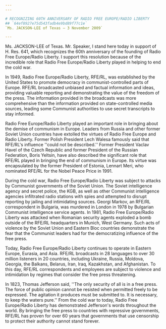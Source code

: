 ```yaml
---
---

# RECOGNIZING 60TH ANNIVERSARY OF RADIO FREE EUROPE/RADIO LIBERTY
## `64ef8927e75d543fadb4e9bd89f77c1e`
`Ms. JACKSON-LEE of Texas — 3 November 2009`

---
```



Ms. JACKSON-LEE of Texas. Mr. Speaker, I stand here today in support 
of H. Res. 641, which recognizes the 60th anniversary of the founding 
of Radio Free Europe/Radio Liberty. I support this resolution because 
of the incredible role that Radio Free Europe/Radio Liberty played in 
helping to end the cold war.

In 1949, Radio Free Europe/Radio Liberty, RFE/RL, was established by 
the United States to promote democracy in communist-controlled parts of 
Europe. RFE/RL broadcasted unbiased and factual information and ideas, 
providing valuable reporting and demonstrating the value of the freedom 
of the press. The information provided in the broadcasts was more 
comprehensive than the information provided on state-controlled media 
sources, leading some Communist authorities to use secret transcripts 
to stay informed.

Radio Free Europe/Radio Liberty played an important role in bringing 
about the demise of communism in Europe. Leaders from Russia and other 
former Soviet Union countries have extolled the virtues of Radio Free 
Europe and Radio Liberty. Former Polish President Lech Walesa famously 
said that RFE/RL's influence ''could not be described.'' Former 
President Vaclav Havel of the Czech Republic and former President of 
the Russian Federation, Boris Yeltsin, have also described the 
significant role that RFE/RL played in bringing the end of communism in 
Europe. Its virtue was encapsulated by the former President of Estonia, 
Lennart Meri, who nominated RFE/RL for the Nobel Peace Price in 1991.

During the cold war, Radio Free Europe/Radio Liberty was subject to 
attacks by Communist governments of the Soviet Union. The Soviet 
intelligence agency and secret police, the KGB, as well as other 
Communist intelligence agencies infiltrated radio stations with spies 
and attempted to disrupt reporting by jailing and intimidating sources. 
Georgi Markov, an RFE/RL correspondent in Bulgaria, was murdered in 
London in 1978 by Bulgarian Communist intelligence service agents. In 
1981, Radio Free Europe/Radio Liberty was attacked when Romanian 
security agents exploded a bomb outside of the RFE/RL headquarters in 
Munich, West Germany. Such acts of violence by the Soviet Union and 
Eastern Bloc countries demonstrate the fear that the Communist leaders 
had for the democratizing influence of the free press.

Today, Radio Free Europe/Radio Liberty continues to operate in 
Eastern Europe, Eurasia, and Asia. RFE/RL broadcasts in 28 languages to 
over 30 million listeners in 20 countries, including Ukraine, Russia, 
Moldova, Georgia, the Balkans, Belarus, Iran, Iraq, Kazakhstan, and 
Afghanistan. To this day, RFE/RL correspondents and employees are 
subject to violence and intimidation by regimes that consider the free 
press threatening.

In 1823, Thomas Jefferson said, ''The only security of all is in a 
free press. The force of public opinion cannot be resisted when 
permitted freely to be expressed. The agitation it produces must be 
submitted to. It is necessary, to keep the waters pure.'' From the cold 
war to today, Radio Free Europe/Radio Liberty has demonstrated 
Jefferson's words throughout the world. By bringing the free press to 
countries with repressive governments, RFE/RL has proven for over 60 
years that governments that use censorship to protect their authority 
cannot stand forever.